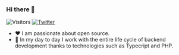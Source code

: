 ### Hi there 👋

![Visitors](https://visitor-badge.glitch.me/badge?page_id=gregorip02)
[![Twitter](https://img.shields.io/twitter/url/https/twitter.com/cloudposse.svg?style=social&label=Follow%20%40gregorip02)](https://twitter.com/gregorip02)

- ❤️ I am passionate about open source. 
- 💾 In my day to day I work with the entire life cycle of backend development thanks to technologies such as Typecript and PHP.
